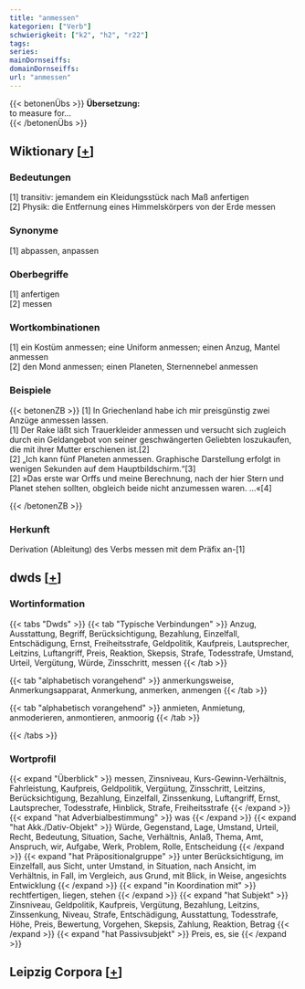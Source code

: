 ```yaml
---
title: "anmessen"
kategorien: ["Verb"]
schwierigkeit: ["k2", "h2", "r22"]
tags:
series:
mainDornseiffs:
domainDornseiffs:
url: "anmessen"
---
```


{{< betonenÜbs >}}
**Übersetzung:**  
to measure for...  
{{< /betonenÜbs >}}

## Wiktionary [[+](https://de.wiktionary.org/wiki/anmessen)]

### Bedeutungen
[1] transitiv: jemandem ein Kleidungsstück nach Maß anfertigen  
[2] Physik: die Entfernung eines Himmelskörpers von der Erde messen  

### Synonyme
[1] abpassen, anpassen  

### Oberbegriffe
[1] anfertigen  
[2] messen  

### Wortkombinationen
[1] ein Kostüm anmessen; eine Uniform anmessen; einen Anzug, Mantel anmessen  
[2] den Mond anmessen; einen Planeten, Sternennebel anmessen  

### Beispiele
{{< betonenZB >}}
[1] In Griechenland habe ich mir preisgünstig zwei Anzüge anmessen lassen.  
[1] Der Rake läßt sich Trauerkleider anmessen und versucht sich zugleich durch ein Geldangebot von seiner geschwängerten Geliebten loszukaufen, die mit ihrer Mutter erschienen ist.[2]  
[2] „Ich kann fünf Planeten anmessen. Graphische Darstellung erfolgt in wenigen Sekunden auf dem Hauptbildschirm.“[3]  
[2] »Das erste war Orffs und meine Berechnung, nach der hier Stern und Planet stehen sollten, obgleich beide nicht anzumessen waren. …«[4]  

{{< /betonenZB >}}
### Herkunft
Derivation (Ableitung) des Verbs messen mit dem Präfix an-[1]  



## dwds [[+](https://www.dwds.de/wb/anmessen)]

### Wortinformation
{{< tabs "Dwds" >}}
{{< tab "Typische Verbindungen" >}}
Anzug, Ausstattung, Begriff, Berücksichtigung, Bezahlung, Einzelfall, Entschädigung, Ernst, Freiheitsstrafe, Geldpolitik, Kaufpreis, Lautsprecher, Leitzins, Luftangriff, Preis, Reaktion, Skepsis, Strafe, Todesstrafe, Umstand, Urteil, Vergütung, Würde, Zinsschritt, messen
{{< /tab >}}

{{< tab "alphabetisch vorangehend" >}}
anmerkungsweise, Anmerkungsapparat, Anmerkung, anmerken, anmengen
{{< /tab >}}

{{< tab "alphabetisch vorangehend" >}}
anmieten, Anmietung, anmoderieren, anmontieren, anmoorig
{{< /tab >}}

{{< /tabs >}}

### Wortprofil
{{< expand "Überblick" >}} messen, Zinsniveau, Kurs-Gewinn-Verhältnis, Fahrleistung, Kaufpreis, Geldpolitik, Vergütung, Zinsschritt, Leitzins, Berücksichtigung, Bezahlung, Einzelfall, Zinssenkung, Luftangriff, Ernst, Lautsprecher, Todesstrafe, Hinblick, Strafe, Freiheitsstrafe {{< /expand >}}
{{< expand "hat Adverbialbestimmung" >}} was {{< /expand >}}
{{< expand "hat Akk./Dativ-Objekt" >}} Würde, Gegenstand, Lage, Umstand, Urteil, Recht, Bedeutung, Situation, Sache, Verhältnis, Anlaß, Thema, Amt, Anspruch, wir, Aufgabe, Werk, Problem, Rolle, Entscheidung {{< /expand >}}
{{< expand "hat Präpositionalgruppe" >}} unter Berücksichtigung, im Einzelfall, aus Sicht, unter Umstand, in Situation, nach Ansicht, im Verhältnis, in Fall, im Vergleich, aus Grund, mit Blick, in Weise, angesichts Entwicklung {{< /expand >}}
{{< expand "in Koordination mit" >}} rechtfertigen, liegen, stehen {{< /expand >}}
{{< expand "hat Subjekt" >}} Zinsniveau, Geldpolitik, Kaufpreis, Vergütung, Bezahlung, Leitzins, Zinssenkung, Niveau, Strafe, Entschädigung, Ausstattung, Todesstrafe, Höhe, Preis, Bewertung, Vorgehen, Skepsis, Zahlung, Reaktion, Betrag {{< /expand >}}
{{< expand "hat Passivsubjekt" >}} Preis, es, sie {{< /expand >}}

## Leipzig Corpora [[+](https://corpora.uni-leipzig.de/en/res?word=anmessen&corpusId=deu_newscrawl-public_2018)]

